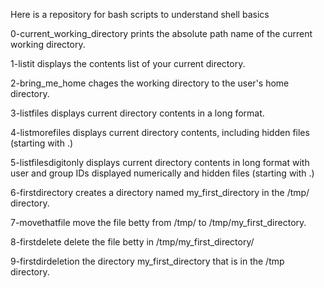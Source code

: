 Here is a repository for bash scripts to understand shell basics


0-current_working_directory prints the absolute path name of the current working directory.

1-listit displays the contents list of your current directory.

2-bring_me_home chages the working directory to the user's home directory.

3-listfiles displays current directory contents in a long format.

4-listmorefiles displays current directory contents, including hidden files (starting with .)

5-listfilesdigitonly displays current directory contents in long format with user and group IDs displayed numerically and hidden files (starting with .)

6-firstdirectory creates a directory named my_first_directory in the /tmp/ directory.

7-movethatfile move the file betty from /tmp/ to /tmp/my_first_directory.

8-firstdelete delete the file betty in /tmp/my_first_directory/

9-firstdirdeletion the directory my_first_directory that is in the /tmp directory.


